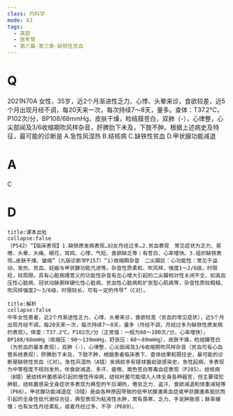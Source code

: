 ```yaml
---
class: 内科学
mode: A3
tags:
  - 真题
  - 医考帮
  - 第六篇-第三章-缺铁性贫血
---
```


# Q
2021N70A 女性，35岁，近2个月渐进性乏力、心悸、头晕来诊，食欲较差，近5个月出现月经不调，每20天来一次，每次持续7～8天，量多。查体：T37.2℃，P102次/分，BP108/68mmHg，皮肤干燥，睑结膜苍白，双肺（-），心律整，心尖部闻及3/6收缩期吹风样杂音，肝脾肋下未及，下肢不肿。根据上述病史及特征，最可能的诊断是
A.急性风湿热
B.结核病
C.缺铁性贫血
D.甲状腺功能减退

# A
C
# D
```ad-note
title:课本出处
collapse:false
（P542）“【临床表现】1.缺铁原发病表现…妇女月经过多…2.贫血表现　常见症状为乏力、易倦、头晕、头痛、眼花、耳鸣、心悸、气短、食欲缺乏等；有苍白、心率增快。3.组织缺铁表现…皮肤干燥、皱缩”（九版诊断学P157）“1)收缩期杂音　二尖瓣区：心功能性：常见于运动、发热、贫血、妊娠与甲状腺功能亢进等。杂音性质柔和、吹风样、强度1～2/6级，时限短，较局限。具有心脏病理意义的功能性杂音有左心增大引起的二尖瓣相对性关闭不全，如高血压性心脏病、冠状动脉粥样硬化性心脏病、贫血性心脏病和扩张型心肌病等，杂音性质较粗糙、吹风样强度2～3/6级，时限较长，可有一定的传导”（C对）。
```

```ad-summary
title:解析
collapse:false
中年女性患者，近2个月渐进性乏力、心悸、头晕来诊，食欲较差（贫血的常见症状），近5个月出现月经不调，每20天来一次，每次持续7～8天，量多（月经不调，月经过多为缺铁性原发病的表现）。体查：T37.2℃，P102次/分（正常值：一般为60～100次/分，心率增快），BP108/68mmHg（收缩压：90～139mmHg，舒张压：60～89mmHg），皮肤干燥，睑结膜苍白（为贫血的基本表现），双肺（-），心律整，心尖部闻及3/6收缩期吹风样杂音（贫血可有心血管系统表现），肝脾肋下未及，下肢不肿，根据患者临床表下、查体结果和既往史，最可能的诊断是缺铁性贫血（C对）。急性风湿热（A错）发病前多有链球菌前驱感染史，急性起病，多表现为中等程度不规则发热，伴食欲减退、多汗、疲倦、面色苍白等毒血症表现（P285）。结核病（B错）是结核杆菌感染引起的慢性传染病，结核杆菌可能侵入人体全身各种器官，但主要侵犯肺脏，结核菌感染全身症状多表现为典型的午后潮热，倦怠乏力、盗汗、食欲减退和体重减轻等（P66）。甲状腺功能减退症（D错）是由各种原因导致的低甲状腺激素血症或甲状腺激素抵抗而引起的全身性低代谢综合征，典型表现为粘液性水肿，常有畏寒、乏力、手足肿胀感；脉率缓慢；也有女性月经紊乱，或者月经过多、不孕（P689）。
```

